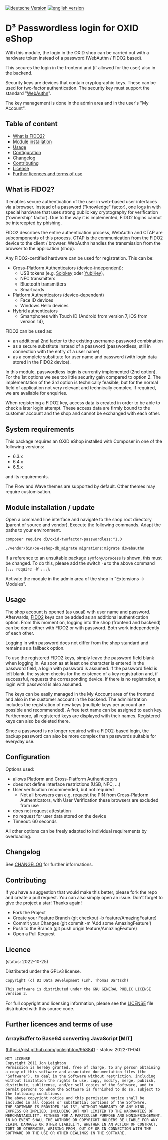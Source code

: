 [![deutsche Version](https://logos.oxidmodule.com/de2_xs.svg)](README.md)
[![english version](https://logos.oxidmodule.com/en2_xs.svg)](README.en.md)

# D³ Passwordless login for OXID eShop

With this module, the login in the OXID shop can be carried out with a hardware token instead of a password (WebAuthn / FIDO2 based). 

This secures the login in the frontend and (if allowed for the user) also in the backend.

Security keys are devices that contain cryptographic keys. These can be used for two-factor authentication. The security key must support the standard "[WebAuthn](https://w3c.github.io/webauthn/#webauthn-authenticator)".

The key management is done in the admin area and in the user's "My Account".

## Table of content

- [What is FIDO2?](#what-is-fido2)
- [Module installation](#module-installation)
- [Usage](#usage)
- [Configuration](#configuration)
- [Changelog](#changelog)
- [Contributing](#contributing)
- [License](#license)
- [Further licences and terms of use](#further-licences-and-terms-of-use)

## What is FIDO2?

It enables secure authentication of the user in web-based user interfaces via a browser. Instead of a password ("knowledge" factor), one logs in with special hardware that uses strong public key cryptography for verification ("ownership" factor). Due to the way it is implemented, FIDO2 logins cannot be intercepted by phishing. 

FIDO2 describes the entire authentication process, WebAuthn and CTAP are subcomponents of this process. CTAP is the communication from the FIDO2 device to the client / browser. WebAuthn handles the transmission from the browser to the application (shop).

Any FIDO2-certified hardware can be used for registration. This can be:

- Cross-Platform Authenticators (device-independent):
  - USB tokens (e.g. [Solokey](https://solokeys.com/) oder [YubiKey](https://www.yubico.com/)),
  - NFC transmitters
  - Bluetooth transmitters
  - Smartcards
- Platform Authenticators (device-dependent)
  - Face ID devices
  - Windows Hello devices
- Hybrid authenticators
  - Smartphones with Touch ID (Android from version 7, iOS from version 14),

FIDO2 can be used as:
- an additional 2nd factor to the existing username-password combination
- as a secure substitute instead of a password (passwordless, still in connection with the entry of a user name)
- as a complete substitute for user name and password (with login data stored in the FIDO2 device).

In this module, passwordless login is currently implemented (2nd option). 
For the 1st options we see too little security gain compared to option 2. The implementation of the 3rd option is technically feasible, but for the normal field of application not very relevant and technically complex. If required, we are available for enquiries.

When registering a FIDO2 key, access data is created in order to be able to check a later login attempt. These access data are firmly bound to the customer account and the shop and cannot be exchanged with each other.

## System requirements

This package requires an OXID eShop installed with Composer in one of the following versions:

- 6.3.x
- 6.4.x
- 6.5.x

and its requirements.

The Flow and Wave themes are supported by default. Other themes may require customisation.

## Module installation / update

Open a command line interface and navigate to the shop root directory (parent of source and vendor). Execute the following commands. Adapt the paths to your environment.

```bash
composer require d3/oxid-twofactor-passwordless:^1.0

./vendor/bin/oe-eshop-db_migrate migrations:migrate d3webauthn
``` 

If a reference to an unsuitable package `symfony/process` is shown, this must be changed. To do this, please add the switch `-W` to the above command (`... require -W ...`).

Activate the module in the admin area of the shop in "Extensions -> Modules".

## Usage

The shop account is opened (as usual) with user name and password. Afterwards, [FIDO2](https://fidoalliance.org/) keys can be added as an additional authentication option. From this moment on, logging into the shop (frontend and backend) can be done either with FIDO2 or with password. Both work independently of each other.

Logging in with password does not differ from the shop standard and remains as a fallback option.

To use the registered FIDO2 keys, simply leave the password field blank when logging in. As soon as at least one character is entered in the password field, a login with password is assumed. If the password field is left blank, the system checks for the existence of a key registration and, if successful, requests the corresponding device. If there is no registration, a login with password is also assumed.

The keys can be easily managed in the My Account area of the frontend and also in the customer account in the backend. The administration includes the registration of new keys (multiple keys per account are possible and recommended). A free text name can be assigned to each key. Furthermore, all registered keys are displayed with their names. Registered keys can also be deleted there.

Since a password is no longer required with a FIDO2-based login, the backup password can also be more complex than passwords suitable for everyday use.

## Configuration

Options used:

- allows Platform and Cross-Platform Authenticators
- does not define interface restrictions (USB, NFC, ...)
- User verification recommended, but not required
  - Not all browsers can e.g. request the PIN from Cross-Platform Authenticators, with User Verification these browsers are excluded from use
- does not request attestation
- no request for user data stored on the device
- Timeout: 60 seconds

All other options can be freely adapted to individual requirements by overloading.

## Changelog

See [CHANGELOG](CHANGELOG.md) for further informations.

## Contributing

If you have a suggestion that would make this better, please fork the repo and create a pull request. You can also simply open an issue. Don't forget to give the project a star! Thanks again!

- Fork the Project
- Create your Feature Branch (git checkout -b feature/AmazingFeature)
- Commit your Changes (git commit -m 'Add some AmazingFeature')
- Push to the Branch (git push origin feature/AmazingFeature)
- Open a Pull Request

## Licence
(status: 2022-10-25)

Distributed under the GPLv3 license.

```
Copyright (c) D3 Data Development (Inh. Thomas Dartsch)

This software is distributed under the GNU GENERAL PUBLIC LICENSE version 3.
```

For full copyright and licensing information, please see the [LICENSE](LICENSE.md) file distributed with this source code.

## Further licences and terms of use

### ArrayBuffer to Base64 converting JavaScript [MIT]
(https://gist.github.com/jonleighton/958841 - status: 2022-11-04)

```
MIT LICENSE
Copyright 2011 Jon Leighton
Permission is hereby granted, free of charge, to any person obtaining a copy of this software and associated documentation files (the "Software"), to deal in the Software without restriction, including without limitation the rights to use, copy, modify, merge, publish, distribute, sublicense, and/or sell copies of the Software, and to permit persons to whom the Software is furnished to do so, subject to the following conditions:
The above copyright notice and this permission notice shall be included in all copies or substantial portions of the Software.
THE SOFTWARE IS PROVIDED "AS IS", WITHOUT WARRANTY OF ANY KIND, EXPRESS OR IMPLIED, INCLUDING BUT NOT LIMITED TO THE WARRANTIES OF MERCHANTABILITY, FITNESS FOR A PARTICULAR PURPOSE AND NONINFRINGEMENT. IN NO EVENT SHALL THE AUTHORS OR COPYRIGHT HOLDERS BE LIABLE FOR ANY CLAIM, DAMAGES OR OTHER LIABILITY, WHETHER IN AN ACTION OF CONTRACT, TORT OR OTHERWISE, ARISING FROM, OUT OF OR IN CONNECTION WITH THE SOFTWARE OR THE USE OR OTHER DEALINGS IN THE SOFTWARE.
```
